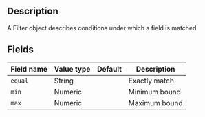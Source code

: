 ## Description

A Filter object describes conditions under which a field is matched.

## Fields

Field name | Value type | Default | Description
-----------|------------|---------|------------
`equal` | String |  | Exactly match |
`min`   | Numeric | | Minimum bound |
`max`   | Numeric | | Maximum bound |
